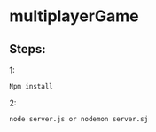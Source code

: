 # multiplayerGame

## Steps:

1:
```
Npm install
```

2:
```
node server.js or nodemon server.sj
```
